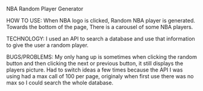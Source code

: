 NBA Random Player Generator 

HOW TO USE:
When NBA logo is clicked, Random NBA player is generated. 
Towards the bottom of the page, There is a carousel of some NBA players.

TECHNOLOGY:
I used an API to search a database and use that information to give the user a random player.

BUGS/PROBLEMS:
My only hang up is sometimes when clicking the random button and then clicking the next or previous button, it still 
displays the players picture. Had to switch ideas a few times because the API I was using had a max call of 100 per page, 
originaly when first use there was no max so I could search the whole database.
